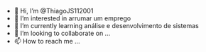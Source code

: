 - 👋 Hi, I’m @ThiagoJS112001
- 👀 I’m interested in  arrumar um emprego
- 🌱 I’m currently learning  análise e desenvolvimento de sistemas
- 💞️ I’m looking to collaborate on ...
- 📫 How to reach me ...

<!---
ThiagoJS112001/ThiagoJS112001 is a ✨ special ✨ repository because its `README.md` (this file) appears on your GitHub profile.
You can click the Preview link to take a look at your changes.
--->
